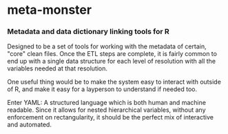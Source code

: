# meta-monster
### Metadata and data dictionary linking tools for R

Designed to be a set of tools for working with the metadata of certain, "core" clean files. Once the ETL steps are complete, it is fairly common to end up with a single data structure for each level of resolution with all the variables needed at that resolution. 

One useful thing would be to make the system easy to interact with outside of R, and make it easy for a layperson to understand if needed too.

Enter YAML: A structured language which is both human and machine readable. Since it allows for nested hierarchical variables, without any enforcement on rectangularity, it should be the perfect mix of interactive and automated. 

